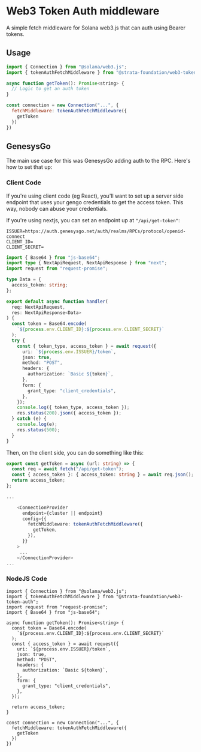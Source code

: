 # Web3 Token Auth middleware

A simple fetch middleware for Solana web3.js that can auth using Bearer tokens.

## Usage

```js
import { Connection } from "@solana/web3.js";
import { tokenAuthFetchMiddleware } from "@strata-foundation/web3-token-auth";

async function getToken(): Promise<string> {
  // Logic to get an auth token
}

const connection = new Connection("...", { 
  fetchMiddleware: tokenAuthFetchMiddleware({
    getToken
  })
})
```

## GenesysGo

The main use case for this was GenesysGo adding auth to the RPC. Here's how to set that up:

### Client Code

If you're using client code (eg React), you'll want to set up a server side endpoint that uses your gengo credentials to get the access token. This way, nobody can abuse your credentials.

If you're using nextjs, you can set an endpoint up at `"/api/get-token"`:

```
ISSUER=https://auth.genesysgo.net/auth/realms/RPCs/protocol/openid-connect
CLIENT_ID=
CLIENT_SECRET=
```

```ts
import { Base64 } from "js-base64";
import type { NextApiRequest, NextApiResponse } from "next";
import request from "request-promise";

type Data = {
  access_token: string;
};

export default async function handler(
  req: NextApiRequest,
  res: NextApiResponse<Data>
) {
  const token = Base64.encode(
    `${process.env.CLIENT_ID}:${process.env.CLIENT_SECRET}`
  );
  try {
    const { token_type, access_token } = await request({
      uri: `${process.env.ISSUER}/token`,
      json: true,
      method: "POST",
      headers: {
        authorization: `Basic ${token}`,
      },
      form: {
        grant_type: "client_credentials",
      },
    });
    console.log({ token_type, access_token });
    res.status(200).json({ access_token });
  } catch (e) {
    console.log(e);
    res.status(500);
  }
}
```

Then, on the client side, you can do something like this:

```ts
export const getToken = async (url: string) => {
  const req = await fetch("/api/get-token");
  const { access_token }: { access_token: string } = await req.json();
  return access_token;
};

...

    <ConnectionProvider
      endpoint={cluster || endpoint}
      config={{
        fetchMiddleware: tokenAuthFetchMiddleware({
          getToken,
        }),
      }}
    >
     ...
    </ConnectionProvider>
...
```

### NodeJS Code

```
import { Connection } from "@solana/web3.js";
import { tokenAuthFetchMiddleware } from "@strata-foundation/web3-token-auth";
import request from "request-promise";
import { Base64 } from "js-base64";

async function getToken(): Promise<string> {
  const token = Base64.encode(
    `${process.env.CLIENT_ID}:${process.env.CLIENT_SECRET}`
  );
  const { access_token } = await request({
    uri: `${process.env.ISSUER}/token`,
    json: true,
    method: "POST",
    headers: {
      authorization: `Basic ${token}`,
    },
    form: {
      grant_type: "client_credentials",
    },
  });

  return access_token;
}

const connection = new Connection("...", { 
  fetchMiddleware: tokenAuthFetchMiddleware({
    getToken
  })
})
```

